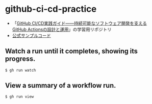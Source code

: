 # github-ci-cd-practice

- 「[GitHub CI/CD実践ガイド――持続可能なソフトウェア開発を支えるGitHub Actionsの設計と運用](https://gihyo.jp/book/2024/978-4-297-14173-8)」の学習用リポジトリ
- [公式サンプルコード](https://github.com/tmknom/example-github-cicd?tab=readme-ov-file)

## Watch a run until it completes, showing its progress.

```sh
$ gh run watch
```

## View a summary of a workflow run.

```sh
$ gh run view
```